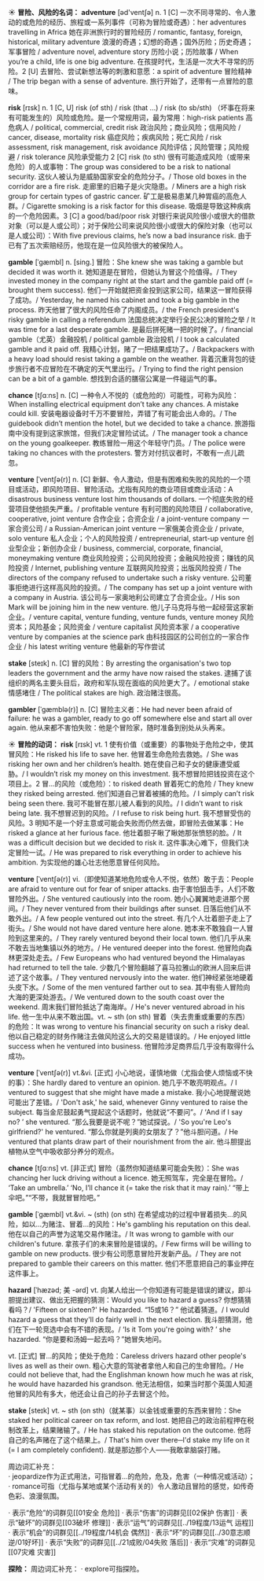 ☀ <span class="category">**冒险、风险的名词：**</span>
<span class="vocabulary">**adventure**</span> [əd'ventʃə] 
<span class="definition">n. 1 [C] 一次不同寻常的、令人激动的或危险的经历、旅程或一系列事件（可称为冒险或奇遇）：</span>her adventures travelling in Africa 她在非洲旅行时的冒险经历 / romantic, fantasy, foreign, historical, military adventure 浪漫的奇遇；幻想的奇遇；国外历险；历史奇遇；军事冒险 / adventure novel, adventure story 历险小说；历险故事 / When you’re a child, life is one big adventure. 在孩提时代，生活是一次大不寻常的历险。<span class="definition">2 [U] 去冒险、尝试新想法等的刺激和意愿：</span>a spirit of adventure 冒险精神 / The trip began with a sense of adventure. 旅行开始了，还带有一点冒险的意味。

<span class="vocabulary">**risk**</span> [rɪsk] 
<span class="definition">n. 1 [C, U] risk (of sth) / risk (that ...) / risk (to sb/sth) （坏事在将来有可能发生的）风险或危险。是一个常规用词，最为常用：</span>high-risk patients 高危病人 / political, commercial, credit risk 政治风险；商业风险；信用风险 / cancer, disease, mortality risk 癌症风险；疾病风险；死亡风险 / risk assessment, risk management, risk avoidance 风险评估；风险管理；风险规避 / risk tolerance 风险承受能力 <span class="definition">2 [C] risk (to sth) 很有可能造成风险（或带来危险）的人或事物：</span>The group was considered to be a risk to national security. 这伙人被认为是威胁国家安全的危险分子。/ Those old boxes in the corridor are a fire risk. 走廊里的旧箱子是火灾隐患。/ Miners are a high risk group for certain types of gastric cancer. 矿工是极易患某几种胃癌的高危人群。/ Cigarette smoking is a risk factor for this disease. 吸烟是导致这种疾病的一个危险因素。<span class="definition">3 [C] a good/bad/poor risk 对银行来说风险很小或很大的借款对象（可以是人或公司）；对于保险公司来说风险很小或很大的保险对象（也可以是人或公司）：</span>With five previous claims, he’s now a bad insurance risk. 由于已有了五次索赔经历，他现在是一位风险很大的被保险人。
           
<span class="vocabulary">**gamble**</span> [ˈgæmbl]
<span class="definition">n. [sing.] 冒险：</span>She knew she was taking a gamble but decided it was worth it. 她知道是在冒险，但她认为冒这个险值得。/ They invested money in the company right at the start and the gamble paid off (= brought them success). 他们一开始就把资金投到这家公司，结果这一冒险获得了成功。/ Yesterday, he named his cabinet and took a big gamble in the process. 昨天他冒了很大的风险任命了内阁成员。/ the French president's risky gamble in calling a referendum 法国总统决定举行全民公决的冒险之举 / It was time for a last desperate gamble. 是最后拼死赌一把的时候了。/ financial gamble（尤英）金融投机 / political gamble 政治投机 / I took a calculated gamble and it paid off. 我精心计划，赌了一把结果成功了。/ Backpackers with a heavy load should resist taking a gamble on the weather. 背着沉重背包的徒步旅行者不应冒险在不确定的天气里出行。/ Trying to find the right pension can be a bit of a gamble. 想找到合适的膳宿公寓是一件碰运气的事。

<span class="vocabulary">**chance**</span> [tʃɑːns] 
<span class="definition">n. [C] 一种令人不悦的（或危险的）可能性，可称为风险：</span>When installing electrical equipment don’t take any chances. A mistake could kill. 安装电器设备时千万不要冒险，弄错了有可能会出人命的。/ The guidebook didn’t mention the hotel, but we decided to take a chance. 旅游指南中没有提到这家旅馆，但我们决定冒险试试。/ The manager took a chance on the young goalkeeper. 教练冒险一用这个年轻守门员。/ The police were taking no chances with the protesters. 警方对付抗议者时，不敢有一点儿疏忽。
                      
<span class="vocabulary">**venture**</span> [ˈventʃə(r)]
<span class="definition">n. [C] 新鲜、令人激动，但是有困难和失败的风险的一个项目或活动，即风险项目、冒险活动。尤指有风险的商业项目或商业活动：</span>A disastrous business venture lost him thousands of dollars. 一个彻底失败的经营项目使他损失严重。/ profitable venture 有利可图的风险项目 / collaborative, cooperative, joint venture 合作企业；合资企业 / a joint-venture company 一家合资公司 / a Russian-American joint venture 一家俄美合资企业 / private, solo venture 私人企业；个人的风险投资 / entrepreneurial, start-up venture 创业型企业；新创办企业 / business, commercial, corporate, financial, moneymaking venture 商业风险投资；公司风险投资；金融风险投资；赚钱的风险投资 / Internet, publishing venture 互联网风险投资；出版风险投资 / The directors of the company refused to undertake such a risky venture. 公司董事拒绝进行这样高风险的投资。/ The company has set up a joint venture with a company in Austria. 该公司与一家奥地利公司建立了合资企业。/ His son Mark will be joining him in the new venture. 他儿子马克将与他一起经营这家新企业。/ venture capital, venture funding, venture funds, venture money 风险资本；风险基金；风险资金 / venture capitalist 风险资本家 / a cooperative venture by companies at the science park 由科技园区的公司创立的一家合作企业 / his latest writing venture 他最新的写作尝试

<span class="vocabulary">**stake**</span> [steɪk]
<span class="definition">n. [C] 冒的风险：</span>By arresting the organisation's two top leaders the government and the army have now raised the stakes. 逮捕了该组织的两名主要头目后，政府和军队现在面临的风险更大了。/ emotional stake 情感堵住 / The political stakes are high. 政治赌注很高。
           
<span class="vocabulary">**gambler**</span> [ˈgæmblə(r)]
<span class="definition">n. [C] 冒险主义者：</span>He had never been afraid of failure: he was a gambler, ready to go off somewhere else and start all over again. 他从来都不害怕失败：他是个冒险家，随时准备到别处从头再来。

☀ <span class="category">**冒险的动词：**</span>
<span class="vocabulary">**risk**</span> [rɪsk] 
<span class="definition">vt. 1 使有价值（或重要）的事物处于危险之中，使其冒风险：</span>He risked his life to save her. 他冒着生命危险去救她。/ She was risking her own and her children’s health. 她在使自己和子女的健康遭受威胁。/ I wouldn’t risk my money on this investment. 我不想冒险把钱投资在这个项目上。<span class="definition">2 冒…的风险（或危险）：</span>to risked death 冒着死亡的危险 / They knew they risked being arrested. 他们知道自己冒着被捕的危险。/ I simply can’t risk being seen there. 我可不能冒在那儿被人看到的风险。/ I didn’t want to risk being late. 我不想冒迟到的风险。/ I refuse to risk being hurt. 我不想冒受伤的风险。<span class="definition">3 明知不是一个好主意或可能会失败而仍然去做，即冒险去做某事：</span>He risked a glance at her furious face. 他壮着胆子瞅了瞅她那张愤怒的脸。/ It was a difficult decision but we decided to risk it. 这件事决心难下，但我们决定冒险一试。/ He was prepared to risk everything in order to achieve his ambition. 为实现他的雄心壮志他愿意冒任何风险。
           
<span class="vocabulary">**venture**</span> [ˈventʃə(r)]
<span class="definition">vi.（即使知道某地危险或令人不悦，依然）敢于去：</span>People are afraid to venture out for fear of sniper attacks. 由于害怕狙击手，人们不敢冒险外出。/ She ventured cautiously into the room. 她小心翼翼地走进那个房间。/ They never ventured from their buildings after sunset. 日落后他们从不敢外出。/ A few people ventured out into the street. 有几个人壮着胆子走上了街头。/ She would not have dared venture here alone. 她本来不敢独自一人冒险到这里来的。/ They rarely ventured beyond their local town. 他们几乎从来不敢去当地集镇以外的地方。/ He ventured deeper into the forest. 他冒险向森林更深处走去。/ Few Europeans who had ventured beyond the Himalayas had returned to tell the tale. 少数几个冒险翻越了喜马拉雅山的欧洲人回来后讲述了这个故事。/ They ventured nervously into the water. 他们神经紧张地硬着头皮下水。/ Some of the men ventured farther out to sea. 其中有些人冒险向大海的更深处游去。/ We ventured down to the south coast over the weekend. 周末我们冒险抵达了南海岸。/ He's never ventured abroad in his life. 他一生中从来不敢出国。<span class="definition">vt. ~ sth (on sth) 冒着（失去贵重或重要的东西）的危险：</span>It was wrong to venture his financial security on such a risky deal. 他以自己稳定的财务作赌注去做风险这么大的交易是错误的。/ He enjoyed little success when he ventured into business. 他冒险涉足商界后几乎没有取得什么成功。
           
<span class="vocabulary">**venture**</span> [ˈventʃə(r)]
<span class="definition">vt.&vi. [正式] 小心地说，谨慎地做（尤指会使人烦恼或不快的事）：</span>She hardly dared to venture an opinion. 她几乎不敢亮明观点。/ I ventured to suggest that she might have made a mistake. 我小心地提醒说她可能出了差错。/ 'Don't ask,' he said, whenever Ginny ventured to raise the subject. 每当金尼鼓起勇气提起这个话题时，他就说“不要问”。/ ‘And if I say no? ’ she ventured. “那么我要是说不呢？”她试探说。/ 'So you're Leo's girlfriend?' he ventured. “那么你就是列奥的女朋友了？”他斗胆问道。/ He ventured that plants draw part of their nourishment from the air. 他斗胆提出植物从空气中吸收部分养分的观点。

<span class="vocabulary">**chance**</span> [tʃɑːns] 
<span class="definition">vt. [非正式] 冒险（虽然你知道结果可能会失败）：</span>She was chancing her luck driving without a licence. 她无照驾车，完全是在冒险。/ ‘Take an umbrella.’ ‘No, I’ll chance it (= take the risk that it may rain).’ “带上伞吧。”“不带，我就冒冒险吧。” 
                      
<span class="vocabulary">**gamble**</span> [ˈgæmbl]
<span class="definition">vt.&vi. ~ (sth) (on sth) 在希望成功的过程中冒着损失…的风险，如以…为赌注、冒着…的风险：</span>He's gambling his reputation on this deal. 他在以自己的声誉为这笔交易作赌注。/ It was wrong to gamble with our children's future. 拿孩子们的未来冒险是错误的。/ Few firms will be willing to gamble on new products. 很少有公司愿意冒险开发新产品。/ They are not prepared to gamble their careers on this matter. 他们不愿意把自己的事业押在这件事上。

<span class="vocabulary">**hazard**</span> [ˈhæzəd; 美 -ərd]
<span class="definition">vt. 向某人给出一个你知道有可能是错误的建议，即斗胆提出建议、做出无把握的猜测：</span>Would you like to hazard a guess? 你想猜猜看吗？/ 'Fifteen or sixteen?' He hazarded. “15或16？” 他试着猜道。/ I would hazard a guess that they'll do fairly well in the next election. 我斗胆猜测，他们在下一轮竞选中会有不错的表现。/ ‘Is it Tom you're going with? ’ she hazarded. “你是要和汤姆一起去吗？”她冒失地问。

<span class="definition">vt. [正式] 冒…的风险；使处于危险：</span>Careless drivers hazard other people's lives as well as their own. 粗心大意的驾驶者拿他人和自己的生命冒险。/ He could not believe that, had the Englishman known how much he was at risk, he would have hazarded his grandson. 他无法相信，如果当时那个英国人知道他冒的风险有多大，他还会让自己的孙子去冒这个险。
           
<span class="vocabulary">**stake**</span> [steɪk]
<span class="definition">vt. ~ sth (on sth)（就某事）以金钱或重要的东西来冒险：</span>She staked her political career on tax reform, and lost. 她把自己的政治前程押在税制改革上，结果赌输了。/ He has staked his reputation on the outcome. 他将自己的名声赌在了这个结果上。/ That's him over there─I'd stake my life on it (= I am completely confident). 就是那边那个人——我敢拿脑袋打赌。

周边词汇补充：           
· jeopardize作为正式用法，可指冒着…的危险，危及，危害（一种情况或活动）；
· romance可指（尤指与某地或某个活动有关的）令人激动且冒险的感觉，如传奇色彩、浪漫氛围。

· 表示“危险”的词群见[[01安全 危险]]
· 表示“伤害”的词群见[[02保护 伤害]]
· 表示“破坏”的词群见[[03破坏 修理]]
· 表示“运气”的词群见[[../19程度/13运气 运程]]
· 表示“机会”的词群见[[../19程度/14机会 偶然]]
· 表示“坏”的词群见[[../30意志顺逆/01好坏]]
· 表示“失败”的词群见[[../21成败/04失败 落后]]
· 表示“灾难”的词群见[[07灾难 灾害]]

<span class="category">**探险：**</span>
周边词汇补充：
· explore可指探险。
